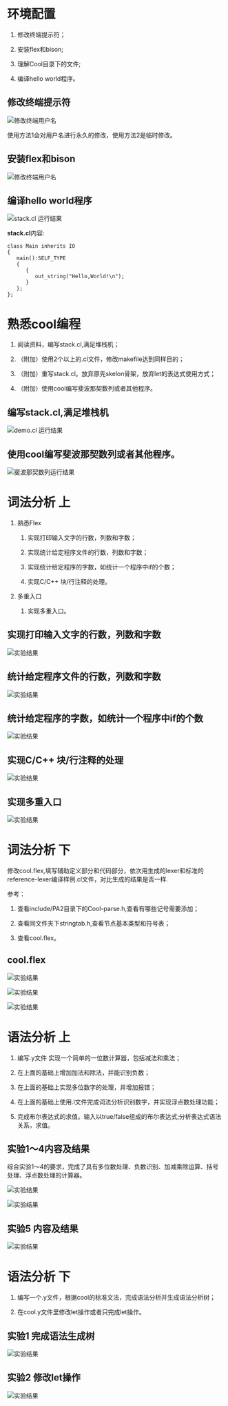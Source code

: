 环境配置
========

1.  修改终端提示符；

2.  安装flex和bison;

3.  理解Cool目录下的文件;

4.  编译hello world程序。

修改终端提示符
--------------

![修改终端用户名](ps1.png)

使用方法1会对用户名进行永久的修改，使用方法2是临时修改。

安装flex和bison
---------------

![修改终端用户名](installFlex.png)

编译hello world程序
-------------------

![stack.cl 运行结果](stackCl.png)

**stack.cl**内容:

    class Main inherits IO
    {
       main():SELF_TYPE
       {
          {
             out_string("Hello,World!\n");
          }
       };
    };

熟悉cool编程
============

1.  阅读资料，编写stack.cl,满足堆栈机；

2.  （附加）使用2个以上的.cl文件，修改makefile达到同样目的；

3.  （附加）重写stack.cl。放弃原先skelon骨架，放弃let的表达式使用方式；

4.  （附加）使用cool编写斐波那契数列或者其他程序。

编写stack.cl,满足堆栈机
-----------------------

![demo.cl 运行结果](demoClRun.png)



使用cool编写斐波那契数列或者其他程序。
--------------------------------------

![斐波那契数列运行结果](fib.png)



词法分析 上
===========

1.  熟悉Flex

    1.  实现打印输入文字的行数，列数和字数；

    2.  实现统计给定程序文件的行数，列数和字数；

    3.  实现统计给定程序的字数，如统计一个程序中if的个数；

    4.  实现C/C++ 块/行注释的处理。

2.  多重入口

    1.  实现多重入口。

实现打印输入文字的行数，列数和字数
----------------------------------

![实验结果](proj21.png)



统计给定程序文件的行数，列数和字数
----------------------------------

![实验结果](proj22.png)



统计给定程序的字数，如统计一个程序中if的个数
--------------------------------------------

![实验结果](proj23.png)


实现C/C++ 块/行注释的处理
-------------------------

![实验结果](proj24.png)



实现多重入口
------------

![实验结果](proj25.png)



词法分析 下
===========

修改cool.flex,填写辅助定义部分和代码部分，依次用生成的lexer和标准的reference-lexer编译样例.cl文件，对比生成的结果是否一样.

参考：

1.  查看include/PA2目录下的Cool-parse.h,查看有哪些记号需要添加；

2.  查看同文件夹下stringtab.h,查看节点基本类型和符号表；

3.  查看cool.flex。

cool.flex
---------

![实验结果](proj41.png)

![实验结果](proj43.png)

![实验结果](proj42.png)

语法分析 上
===========

1.  编写.y文件 实现一个简单的一位数计算器，包括减法和乘法；

2.  在上面的基础上增加加法和除法，并能识别负数；

3.  在上面的基础上实现多位数字的处理，并增加报错；

4.  在上面的基础上使用.l文件完成词法分析识别数字，并实现浮点数处理功能；

5.  完成布尔表达式的求值。输入以true/false组成的布尔表达式;分析表达式语法关系，求值。

实验1～4内容及结果
------------------

综合实验1～4的要求，完成了具有多位数处理、负数识别、加减乘除运算、括号处理、浮点数处理的计算器。

![实验结果](proj51.png)

![实验结果](proj52.png)



实验5 内容及结果
----------------

![实验结果](proj61.png)


语法分析 下
===========

1.  编写一个.y文件，根据cool的标准文法，完成语法分析并生成语法分析树；

2.  在cool.y文件里修改let操作或者只完成let操作。

实验1 完成语法生成树
--------------------

![实验结果](proj62.jpg)

实验2 修改let操作
-----------------

![实验结果](proj63.png)
